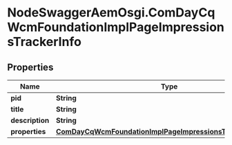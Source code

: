 # NodeSwaggerAemOsgi.ComDayCqWcmFoundationImplPageImpressionsTrackerInfo

## Properties

Name | Type | Description | Notes
------------ | ------------- | ------------- | -------------
**pid** | **String** |  | [optional] 
**title** | **String** |  | [optional] 
**description** | **String** |  | [optional] 
**properties** | [**ComDayCqWcmFoundationImplPageImpressionsTrackerProperties**](ComDayCqWcmFoundationImplPageImpressionsTrackerProperties.md) |  | [optional] 


